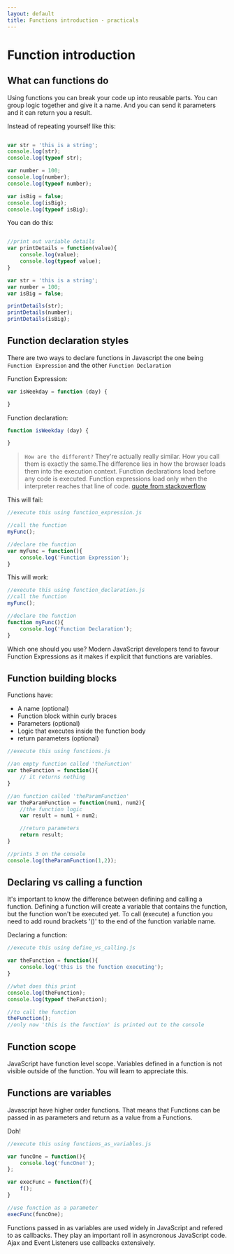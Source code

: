 ```yaml
---
layout: default
title: Functions introduction - practicals
---
```

# Function introduction

## What can functions do

Using functions you can break your code up into reusable parts. You can group logic together and give it a name. And you can send it parameters and it can return you a result.

Instead of repeating yourself like this:

```javascript

var str = 'this is a string';
console.log(str);
console.log(typeof str);

var number = 100;
console.log(number);
console.log(typeof number);

var isBig = false;
console.log(isBig);
console.log(typeof isBig);

```

You can do this:

```javascript

//print out variable details
var printDetails = function(value){
    console.log(value);
    console.log(typeof value);
}

var str = 'this is a string';
var number = 100;
var isBig = false;

printDetails(str);
printDetails(number);
printDetails(isBig);

```

## Function declaration styles

There are two ways to declare functions in Javascript the one being `Function Expression` and the other `Function Declaration`


Function Expression:

```javascript
var isWeekday = function (day) {   

}
```

Function declaration:

```javascript
function isWeekday (day) {

}
```


> `How are the different?` They're actually really similar. How you call them is exactly the same.The difference lies in how the browser loads them into the execution context. Function declarations load before any code is executed. Function expressions load only when the interpreter reaches that line of code. [quote from stackoverflow](http://stackoverflow.com/questions/1013385/what-is-the-difference-between-a-function-expression-vs-declaration-in-javascrip)

This will fail:

```javascript
//execute this using function_expression.js

//call the function
myFunc();

//declare the function
var myFunc = function(){
    console.log('Function Expression');
}
```

This will work:

```javascript
//execute this using function_declaration.js
//call the function
myFunc();

//declare the function
function myFunc(){
    console.log('Function Declaration');
}
```

Which one should you use? Modern JavaScript developers tend to favour Function Expressions as it makes if explicit that functions are variables.

## Function building blocks

Functions have:

* A name (optional)
* Function block within curly braces
* Parameters (optional)
* Logic that executes inside the function body
* return parameters (optional)

```javascript
//execute this using functions.js

//an empty function called 'theFunction'
var theFunction = function(){
    // it returns nothing
}

//an function called 'theParamFunction'
var theParamFunction = function(num1, num2){
    //the function logic
    var result = num1 + num2;

    //return parameters
    return result;
}

//prints 3 on the console
console.log(theParamFunction(1,2));

```

## Declaring vs calling a function

It's important to know the difference between defining and calling a function. Defining a function will create a variable that contains the function, but the function won't be executed yet. To call (execute) a function you need to add round brackets '()' to the end of the function variable name.

Declaring a function:

```javascript
//execute this using define_vs_calling.js

var theFunction = function(){
    console.log('this is the function executing');
}

//what does this print
console.log(theFunction);
console.log(typeof theFunction);

//to call the function
theFunction();
//only now 'this is the function' is printed out to the console
```

## Function scope

JavaScript have function level scope. Variables defined in a function is not visible outside of the function. You will learn to appreciate this.

## Functions are variables

Javascript have higher order functions. That means that Functions can be passed in as parameters and return as a value from a Functions.

Doh!

```javascript
//execute this using functions_as_variables.js

var funcOne = function(){
    console.log('funcOne!');
};

var execFunc = function(f){
    f();
}

//use function as a parameter
execFunc(funcOne);
```

Functions passed in as variables are used widely in JavaScript and refered to as callbacks. They play an important roll in asyncronous JavaScript code. Ajax and Event Listeners use callbacks extensively.
